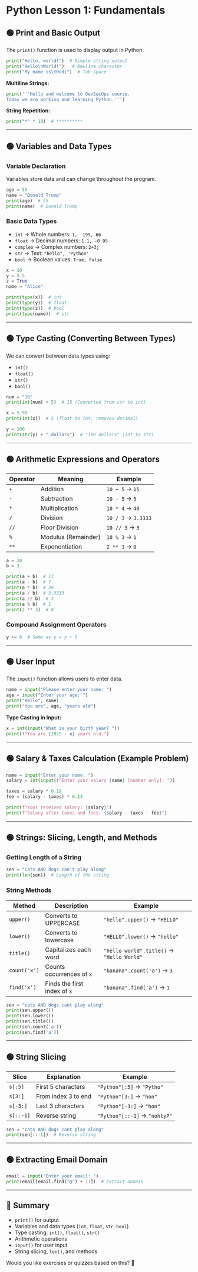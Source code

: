 # Python Lesson 1: Fundamentals

## 🟢 Print and Basic Output
The `print()` function is used to display output in Python.

```python
print("Hello, world!")  # Simple string output
print("Hello\nWorld!")   # Newline character
print("My name is\tHodi")  # Tab space
```

**Multiline Strings:**
```python
print('''Hello and welcome to DevSecOps course.
Today we are working and learning Python.''')
```

**String Repetition:**
```python
print("*" * 10)  # **********
```

---

## 🟢 Variables and Data Types

### **Variable Declaration**
Variables store data and can change throughout the program.

```python
age = 55
name = "Donald Trump"
print(age)  # 55
print(name)  # Donald Trump
```

### **Basic Data Types**
- `int` → Whole numbers: `1, -199, 66`
- `float` → Decimal numbers: `1.1, -0.95`
- `complex` → Complex numbers: `2+3j`
- `str` → Text: `"hello", 'Python'`
- `bool` → Boolean values: `True, False`

```python
x = 10
y = 5.5
z = True
name = "Alice"

print(type(x))  # int
print(type(y))  # float
print(type(z))  # bool
print(type(name))  # str
```

---

## 🟢 Type Casting (Converting Between Types)
We can convert between data types using:
- `int()`
- `float()`
- `str()`
- `bool()`

```python
num = "10"
print(int(num) + 5)  # 15 (Converted from str to int)

x = 5.99
print(int(x))  # 5 (float to int, removes decimal)

y = 100
print(str(y) + " dollars")  # "100 dollars" (int to str)
```

---

## 🟢 Arithmetic Expressions and Operators

| Operator | Meaning  | Example |
|----------|---------|---------|
| `+`  | Addition  | `10 + 5` → `15` |
| `-`  | Subtraction  | `10 - 5` → `5` |
| `*`  | Multiplication | `10 * 4` → `40` |
| `/`  | Division | `10 / 3` → `3.3333` |
| `//` | Floor Division | `10 // 3` → `3` |
| `%`  | Modulus (Remainder) | `10 % 3` → `1` |
| `**` | Exponentiation | `2 ** 3` → `8` |

```python
a = 10
b = 3

print(a + b)  # 13
print(a - b)  # 7
print(a * b)  # 30
print(a / b)  # 3.3333
print(a // b)  # 3
print(a % b)  # 1
print(2 ** 3)  # 8
```

### **Compound Assignment Operators**
```python
y += 6  # Same as y = y + 6
```

---

## 🟢 User Input
The `input()` function allows users to enter data.

```python
name = input("Please enter your name: ")
age = input("Enter your age: ")
print("Hello", name)
print("You are", age, "years old")
```

**Type Casting in Input:**
```python
x = int(input("What is your birth year? "))
print(f"You are {2025 - x} years old.")
```

---

## 🟢 Salary & Taxes Calculation (Example Problem)

```python
name = input("Enter your name: ")
salary = int(input(f"Enter your salary {name} [number only]: "))

taxes = salary * 0.18
fee = (salary - taxes) * 0.13

print(f"Your received salary: {salary}")
print(f"Salary after taxes and fees: {salary - taxes - fee}")
```

---

## 🟢 Strings: Slicing, Length, and Methods

### **Getting Length of a String**
```python
sen = "Cats AND dogs can't play along"
print(len(sen))  # Length of the string
```

### **String Methods**
| Method | Description | Example |
|--------|------------|---------|
| `upper()` | Converts to UPPERCASE | `"hello".upper()` → `"HELLO"` |
| `lower()` | Converts to lowercase | `"HELLO".lower()` → `"hello"` |
| `title()` | Capitalizes each word | `"hello world".title()` → `"Hello World"` |
| `count('x')` | Counts occurrences of `x` | `"banana".count('a')` → `3` |
| `find('x')` | Finds the first index of `x` | `"banana".find('a')` → `1` |

```python
sen = "cats AND dogs cant play along"
print(sen.upper())
print(sen.lower())
print(sen.title())
print(sen.count('a'))
print(sen.find('a'))
```

---

## 🟢 String Slicing

| Slice | Explanation | Example |
|-------|------------|---------|
| `s[:5]` | First 5 characters | `"Python"[:5]` → `"Pytho"` |
| `s[3:]` | From index 3 to end | `"Python"[3:]` → `"hon"` |
| `s[-3:]` | Last 3 characters | `"Python"[-3:]` → `"hon"` |
| `s[::-1]` | Reverse string | `"Python"[::-1]` → `"nohtyP"` |

```python
sen = "cats AND dogs cant play along"
print(sen[::-1])  # Reverse string
```

---

## 🟢 Extracting Email Domain
```python
email = input("Enter your email: ")
print(email[email.find("@") + 1:])  # Extract domain
```

---
## 🎯 Summary
- `print()` for output
- Variables and data types (`int`, `float`, `str`, `bool`)
- Type casting: `int()`, `float()`, `str()`
- Arithmetic operations
- `input()` for user input
- String slicing, `len()`, and methods

Would you like exercises or quizzes based on this? 🚀

